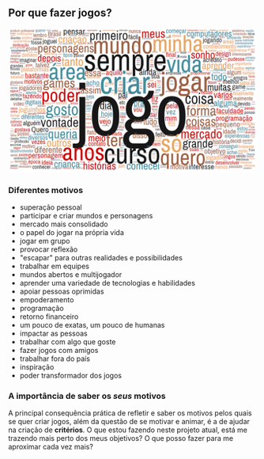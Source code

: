 ## Por que fazer jogos?

[![Word cloud com as respostas enviadas](../imgs/wordcloud.png)](../imgs/wordcloud.png)

### Diferentes motivos

- superação pessoal
- participar e criar mundos e personagens
- mercado mais consolidado
- o papel do jogar na própria vida
- jogar em grupo
- provocar reflexão
- "escapar" para outras realidades e possibilidades
- trabalhar em equipes
- mundos abertos e multijogador
- aprender uma variedade de tecnologias e habilidades
- apoiar pessoas oprimidas
- empoderamento
- programação
- retorno financeiro
- um pouco de exatas, um pouco de humanas
- impactar as pessoas
- trabalhar com algo que goste
- fazer jogos com amigos
- trabalhar fora do país
- inspiração
- poder transformador dos jogos

### A importância de saber os *seus* motivos

A principal consequência prática de refletir e saber os motivos pelos quais se quer criar jogos, além da questão de se motivar e animar, é a de ajudar na criação de **critérios**. O que estou fazendo neste projeto atual, está me trazendo mais perto dos meus objetivos? O que posso fazer para me aproximar cada vez mais?